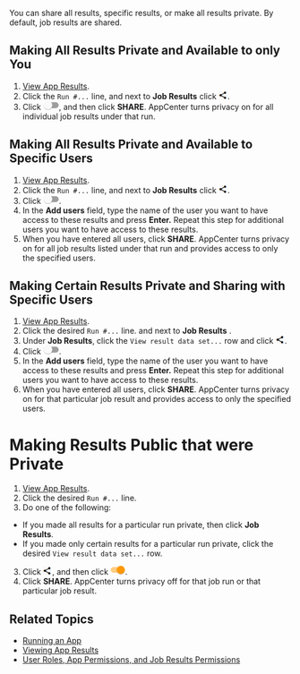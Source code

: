 You can share all results, specific results, or make all results private. By default, job results are shared.

## Making All Results Private and Available to only You

1. [View App Results](viewing-results.md).
2. Click the `Run #...` line, and next to **Job Results** click ![share results button](images/share-results.png).
3. Click ![privacy off button](images/slider-off.png), and then click **SHARE**. AppCenter turns privacy on for all individual job results under that run.

## Making All Results Private and Available to Specific Users

1. [View App Results](viewing-results.md).
2. Click the `Run #...` line, and next to **Job Results** click ![share results button](images/share-results.png).
3. Click ![privacy off button](images/slider-off.png). 
4. In the **Add users** field, type the name of the user you want to have access to these results and press **Enter.** Repeat this step for additional users you want to have access to these results.
5. When you have entered all users, click **SHARE**. AppCenter turns privacy on for all job results listed under that run and provides access to only the specified users.

## Making Certain Results Private and Sharing with Specific Users

1. [View App Results](viewing-results.md).
2. Click the desired `Run #...` line. and next to **Job Results** .
3. Under **Job Results**, click the ```View result data set...``` row and click ![share results button](images/share-results.png).
3. Click ![privacy off button](images/slider-off.png). 
4. In the **Add users** field, type the name of the user you want to have access to these results and press **Enter.** Repeat this step for additional users you want to have access to these results.
5. When you have entered all users, click **SHARE**. AppCenter turns privacy on for that particular job result and provides access to only the specified users. 

# Making Results Public that were Private

1. [View App Results](viewing-results.md).
2. Click the desired `Run #...` line.
3. Do one of the following:
  * If you made all results for a particular run private, then click **Job Results**.
  * If you made only certain results for a particular run private, click the desired ```View result data set...``` row.
3. Click ![share results button](images/share-results.png), and then click ![privacy on button](images/slider-on.png). 
4. Click **SHARE**. AppCenter turns privacy off for that job run or that particular job result. 

## Related Topics
* [Running an App](running-app.md)
* [Viewing App Results](viewing-results.md)
* [User Roles, App Permissions, and Job Results Permissions](app-permission-user-role.md)
